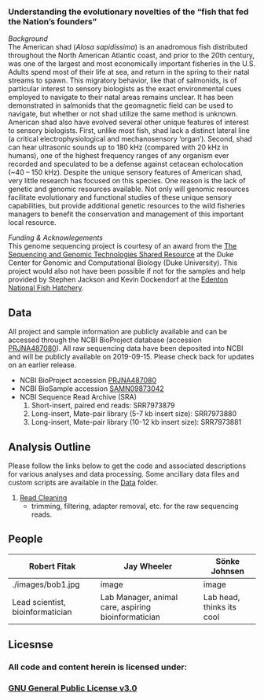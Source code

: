 ### Understanding the evolutionary novelties of the “fish that fed the Nation’s founders”
_Background_  
The American shad (_Alosa sapidissima_) is an anadromous fish distributed throughout the North American Atlantic coast, and prior to the 20th century, was one of the largest and most economically important fisheries in the U.S.  Adults spend most of their life at sea, and return in the spring to their natal streams to spawn.  This migratory behavior, like that of salmonids, is of particular interest to sensory biologists as the exact environmental cues employed to navigate to their natal areas remains unclear.  It has been demonstrated in salmonids that the geomagnetic field can be used to navigate, but whether or not shad utilize the same method is unknown.  American shad also have evolved several other unique features of interest to sensory biologists.  First, unlike most fish, shad lack a distinct lateral line (a critical electrophysiological and mechanosensory ‘organ’).  Second, shad can hear ultrasonic sounds up to 180 kHz (compared with 20 kHz in humans), one of the highest frequency ranges of any organism ever recorded and speculated to be a defense against cetacean echolocation (~40 – 150 kHz).  Despite the unique sensory features of American shad, very little research has focused on this species.  One reason is the lack of genetic and genomic resources available.  Not only will genomic resources facilitate evolutionary and functional studies of these unique sensory capabilities, but provide additional genetic resources to the wild fisheries managers to benefit the conservation and management of this important local resource.  

_Funding & Acknowlegements_  
This genome sequencing project is courtesy of an award from the [The Sequencing and Genomic Technologies Shared Resource](https://genome.duke.edu) at the Duke Center for Genomic and Computational Biology (Duke University). This project would also not have been possible if not for the samples and help provided by Stephen Jackson and Kevin Dockendorf at the [Edenton National Fish Hatchery](https://www.fws.gov/edenton/).

## Data
All project and sample information are publicly available and can be accessed through the NCBI BioProject database (accession [PRJNA487080](https://www.ncbi.nlm.nih.gov/bioproject/487080)).  All raw sequencing data have been deposited into NCBI and will be publicly available on 2019-09-15.  Please check back for updates on an earlier release.
- NCBI BioProject accession [PRJNA487080](https://www.ncbi.nlm.nih.gov/bioproject/487080)
- NCBI BioSample accession [SAMN09873042](https://www.ncbi.nlm.nih.gov/biosample/SAMN09873042)
- NCBI Sequence Read Archive (SRA)
  1.  Short-insert, paired end reads: SRR7973879
  2.  Long-insert, Mate-pair library (5-7 kb insert size): SRR7973880
  3.  Long-insert, Mate-pair library (10-12 kb insert size): SRR7973881

## Analysis Outline
Please follow the links below to get the code and associated descriptions for various analyses and data processing.
Some ancillary data files and custom scripts are available in the [Data](./Data) folder.

1. [Read Cleaning](./read-cleaning.md)
    - trimming, filtering, adapter removal, etc. for the raw sequencing reads.

## People

| Robert Fitak | Jay Wheeler | Sönke Johnsen |
| --- | --- | --- |
| ./images/bob1.jpg | image | image |
| Lead scientist, bioinformatician | Lab Manager, animal care, aspiring bioinformatician | Lab head, thinks its cool |

## Licesnse
### All code and content herein is licensed under:
### [GNU General Public License v3.0](./LICENSE)
